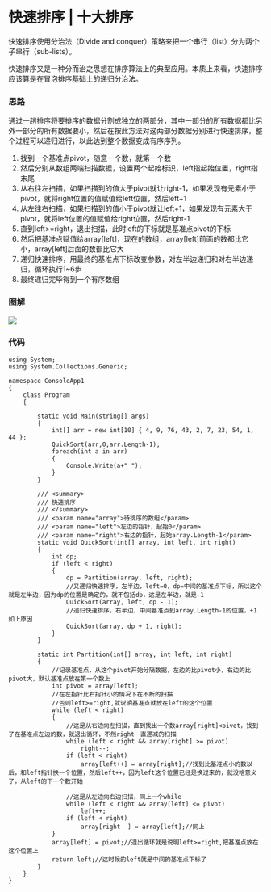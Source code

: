 # **快速排序** | 十大排序
 

快速排序使用分治法（Divide and conquer）策略来把一个串行（list）分为两个子串行（sub-lists）。

快速排序又是一种分而治之思想在排序算法上的典型应用。本质上来看，快速排序应该算是在冒泡排序基础上的递归分治法。

### 思路

通过一趟排序将要排序的数据分割成独立的两部分，其中一部分的所有数据都比另外一部分的所有数据要小，然后在按此方法对这两部分数据分别进行快速排序，整个过程可以递归进行，以此达到整个数据变成有序序列。

1. 找到一个基准点pivot，随意一个数，就第一个数
2. 然后分别从数组两端扫描数据，设置两个起始标识，left指起始位置，right指末尾
3. 从右往左扫描，如果扫描到的值大于pivot就让right-1，如果发现有元素小于pivot，就将right位置的值赋值给left位置，然后left+1
4. 从左往右扫描，如果扫描到的值小于pivot就让left+1，如果发现有元素大于pivot，就将left位置的值赋值给right位置，然后right-1
5. 直到left>=right，退出扫描，此时left的下标就是基准点pivot的下标
6. 然后把基准点赋值给array[left]，现在的数组，array[left]前面的数都比它小，array[left]后面的数都比它大
7. 递归快速排序，用最终的基准点下标改变参数，对左半边递归和对右半边递归，循环执行1~6步
8. 最终递归完毕得到一个有序数组

### 图解

![](/blog/quickSort.gif)

### 代码

```
using System;
using System.Collections.Generic;

namespace ConsoleApp1
{
    class Program
    {

        static void Main(string[] args)
        {
            int[] arr = new int[10] { 4, 9, 76, 43, 2, 7, 23, 54, 1, 44 };
            QuickSort(arr,0,arr.Length-1);
            foreach(int a in arr)
            {
                Console.Write(a+" ");
            }
        }

        /// <summary>
        /// 快速排序
        /// </summary>
        /// <param name="array">待排序的数组</param>
        /// <param name="left">左边的指针，起始0</param>
        /// <param name="right">右边的指针，起始array.Length-1</param>
        static void QuickSort(int[] array, int left, int right)
        {
            int dp;
            if (left < right)
            {
                dp = Partition(array, left, right);
                //又递归快速排序，左半边，left=0，dp=中间的基准点下标，所以这个就是左半边，因为dp的位置是确定的，就不包括dp，这是左半边，就是-1
                QuickSort(array, left, dp - 1);
                //递归快速排序，右半边，中间基准点到array.Length-1的位置，+1如上原因
                QuickSort(array, dp + 1, right);
            }
        }

        static int Partition(int[] array, int left, int right)
        {
            //记录基准点，从这个pivot开始分隔数据，左边的比pivot小，右边的比pivot大，默认基准点放在第一个数上
            int pivot = array[left];
            //在左指针比右指针小的情况下在不断的扫描
            //否则left>=right,就说明基准点就放在left的这个位置
            while (left < right)
            {
                //这是从右边向左扫描，直到找出一个数array[right]<pivot，找到了在基准点左边的数，就退出循环，不然right一直递减的扫描
                while (left < right && array[right] >= pivot)
                    right--;
                if (left < right)
                    array[left++] = array[right];//找到比基准点小的数以后，和left指针换一个位置，然后left++，因为left这个位置已经是换过来的，就没啥意义了，从left的下一个数开始

                //这是从左边向右边扫描，同上一个while
                while (left < right && array[left] <= pivot)
                    left++;
                if (left < right)
                    array[right--] = array[left];//同上
            }
            array[left] = pivot;//退出循环就是说明left>=right,把基准点放在这个位置上
            return left;//这时候的left就是中间的基准点下标了
        }
    }
}

```





